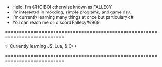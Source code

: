 - Hello, I’m @HOIBOI otherwise known as FALLECY
- I’m interested in modding, simple programs, and game dev.
- I’m currently learning many things at once but particulary c#
- You can reach me on discord Fallecy#6969.

===========================================================================

✨ Currently learning JS, Lua, & C++

===========================================================================


<!---
HOIBOI/HOIBOI is a ✨ special ✨ repository because its `README.md` (this file) appears on your GitHub profile.
You can click the Preview link to take a look at your changes.
--->
